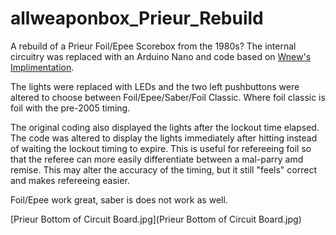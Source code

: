# allweaponbox_Prieur_Rebuild

A rebuild of a Prieur Foil/Epee Scorebox from the 1980s? The internal circuitry was replaced with an Arduino Nano and code based on [Wnew's Implimentation](https://github.com/wnew/fencing_scoring_box).

The lights were replaced with LEDs and the two left pushbuttons were altered to choose between Foil/Epee/Saber/Foil Classic. Where foil classic is foil with the pre-2005 timing.

The original coding also displayed the lights after the lockout time elapsed. The code was altered to display the lights immediately after hitting instead of waiting the lockout timing to expire. This is useful for refereeing foil so that the referee can more easily differentiate between a mal-parry amd remise. This may alter the accuracy of the timing, but it still "feels" correct and makes refereeing easier.

Foil/Epee work great, saber is does not work as well.

[Prieur Bottom of Circuit Board.jpg](Prieur Bottom of Circuit Board.jpg)
